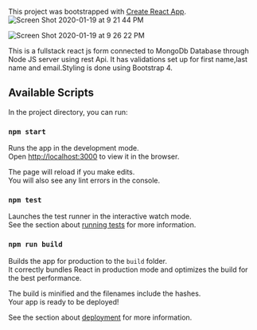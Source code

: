 This project was bootstrapped with [Create React App](https://github.com/facebook/create-react-app).
![Screen Shot 2020-01-19 at 9 21 44 PM](https://user-images.githubusercontent.com/38701679/72694129-da32f480-3b01-11ea-9879-3ad66cec383e.png)

![Screen Shot 2020-01-19 at 9 26 22 PM](https://user-images.githubusercontent.com/38701679/72694274-7230de00-3b02-11ea-8128-6d768c845728.png)

This is a fullstack react js form connected to MongoDb Database through Node JS server using rest Api. It has validations set up for first name,last name and email.Styling is done using Bootstrap 4.


## Available Scripts

In the project directory, you can run:

### `npm start`

Runs the app in the development mode.<br />
Open [http://localhost:3000](http://localhost:3000) to view it in the browser.

The page will reload if you make edits.<br />
You will also see any lint errors in the console.

### `npm test`

Launches the test runner in the interactive watch mode.<br />
See the section about [running tests](https://facebook.github.io/create-react-app/docs/running-tests) for more information.

### `npm run build`

Builds the app for production to the `build` folder.<br />
It correctly bundles React in production mode and optimizes the build for the best performance.

The build is minified and the filenames include the hashes.<br />
Your app is ready to be deployed!

See the section about [deployment](https://facebook.github.io/create-react-app/docs/deployment) for more information.

